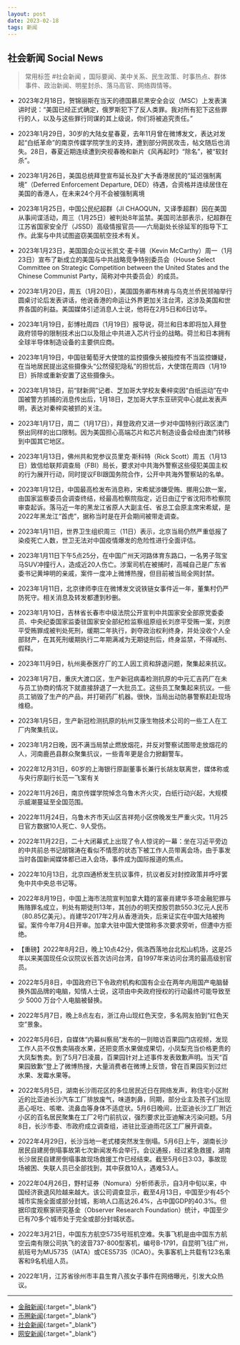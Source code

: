 ```yaml
---
layout: post
date: 2023-02-18
tags: 新闻
---
```


## 社会新闻 Social News
> 常用标签 #社会新闻 ，国际要闻、美中关系、民生政策、时事热点、群体事件、政治新闻、明星封杀、落马高官、网络舆情等。

- 2023年2月18日，贺锦丽斯在当天的德国慕尼黑安全会议（MSC）上发表演讲时说：“美国已经正式确定，俄罗斯犯下了反人类罪。我对所有犯下这些罪行的人，以及与这些罪行同谋的其上级说，你们将被追究责任。”

- 2023年1月29日，30岁的大陆女星春夏，去年11月曾在微博发文，表达对发起“白纸革命”的南京传媒学院学生的支持，遭到部分网民攻击，帖文随后也消失。28日，春夏近期连续遭到央视春晚和新片《风再起时》“除名”，被“软封杀”。

- 2023年1月26日，美国总统拜登宣布延长及扩大予香港居民的“延迟强制离境”（Deferred Enforcement Departure, DED）待遇，合资格并连续居住在美国的香港人，在未来24个月不会被强制离境

- 2023年1月25日，中国公民纪超群（JI CHAOQUN，又译季超群）因在美国从事间谍活动，周三（1月25日）被判处8年监禁。美国司法部表示，纪超群在江苏省国家安全厅（JSSD）高级情报官员——六局副处长徐延军的指导下工作。此案与中共试图盗窃美国航空技术有关。

- 2023年1月23日，美国国会众议长凯文‧麦卡锡（Kevin McCarthy）周一（1月23日）宣布了新成立的美国与中共战略竞争特别委员会（House Select Committee on Strategic Competition between the United States and the Chinese Communist Party，简称对中共委员会）的成员。

- 2023年1月20日，周五（1月20日），美国国务卿布林肯与乌克兰侨民领袖举行圆桌讨论后发表讲话，他说香港的命运让外界更加关注台湾，这涉及美国和世界各国的利益。美国媒体引述消息人士说，他将在2月5日和6日访华。

- 2023年1月19日，彭博社周四（1月19日）报导说，荷兰和日本即将加入拜登政府领导的限制技术出口以及阻止中共进入芯片行业的战略。荷兰和日本拥有全球半导体制造设备的主要供应商。

- 2023年1月19日，中国驻葡萄牙大使馆的监控摄像头被指控有不当监控嫌疑，在当地居民提出这些摄像头“公然侵犯隐私”的担忧后，大使馆在周四（1月19日）拆除或重新安置了这些摄像头。

- 2023年1月18日，前“财新网”记者、芝加哥大学校友秦梓奕因“白纸运动”在中国被警方抓捕的消息传出后，1月18日，芝加哥大学东亚研究中心就此发表声明，表达对秦梓奕被抓的关注。

- 2023年1月17日，周二（1月17日），拜登政府又进一步对中国特别行政区澳门祭出同样的出口限制。因为美国担心高端芯片和芯片制造设备会经由澳门转移到中国其它地区。


- 2023年1月13日，佛州共和党参议员里克‧斯科特（Rick Scott）周五（1月13日）致信给联邦调查局（FBI）局长，要求对中共海外警察这些侵犯美国主权的行为展开行动，同时提议FBI跟国务院合作，公开中共海外警察站的名单。

- 2023年1月12日，中国最高检发布消息称，宋希斌涉嫌受贿、挪用公款一案，由国家监察委员会调查终结，经最高检察院指定，近日由辽宁省沈阳市检察院审查起诉。落马近一年的黑龙江省原人大副主任、省总工会原主席宋希斌，是2022年黑龙江“首虎”，据称当时是在开会期间被带走调查。

- 2023年1月11日，世界卫生组织周三（11日）表示，北京当局仍然严重低报了染疫死亡人数，世卫无法对中国疫情爆发的危险性进行全面评估。

- 2023年1月11日下午5点25分，在中国广州天河路体育东路口，一名男子驾宝马SUV冲撞行人，造成近20人伤亡。涉案司机在被捕时，高喊自己是广东省委书记黄坤明的亲戚，案件一度冲上微博热搜，但目前被当局全网封禁。

- 2023年1月11日，北京律师李庄在微博发文说铁链女事件近一年，董集村仍严防死守。相关消息及转发都遭到秒删。

- 2023年1月10日，吉林省长春市中级法院公开宣判中共国家安全部原党委委员、中央纪委国家监委驻国家安全部纪检监察组原组长刘彦平受贿一案，刘彦平受贿罪成被判处死刑，缓期二年执行，剥夺政治权利终身，并处没收个人全部财产，在其死刑缓期执行二年期满减为无期徒刑后，终身监禁，不得减刑、假释。

- 2023年11月9日，杭州奥泰医疗厂的工人因工资和辞退问题，聚集起来抗议。

- 2023年1月7日，重庆大渡口区，生产新冠病毒检测抗原的中元汇吉药厂在未与员工协商的情况下就直接辞退了一大批员工。这些员工聚集起来抗议。一些员工销毁了生产的产品，并打砸药厂机器。很快，当局出动防暴警察赶赴现场维稳。

- 2023年1月5日，生产新冠检测抗原的杭州艾康生物技术公司的一些工人在工厂内聚集抗议。

- 2023年1月2日晚，因不满当局禁止燃放烟花，并反对警察试图带走放烟花的人，河南鹿邑县群众聚集抗议，一些青年更是合力掀翻警车。

- 2022年12月31日，60岁的上海银行原副董事长兼行长胡友联离世，媒体称或与央行原副行长范一飞案有关

- 2022年11月26日，南京传媒学院悼念乌鲁木齐火灾，白纸行动兴起，大规模示威潮蔓延至全国范围。

- 2022年11月24日，乌鲁木齐市天山区吉祥苑小区傍晚发生严重火灾。11月25日官方数据10人死亡、9人受伤。

- 2022年11月22日，二十大闭幕式上出现了令人惊诧的一幕：坐在习近平旁边的中共前总书记胡锦涛在看似不情愿的状态下被工作人员带离会场，由于事发当时各国新闻媒体都已进入会场，事件成为国际报道的焦点。

- 2022年10月13日，北京四通桥发生抗议事件，抗议者反对封控政策并呼吁罢免中共中央总书记等。

- 2022年8月19日，中国上海市法院宣判加拿大籍的富豪肖建华多项金融犯罪与贿赂罪名成立，判处有期徒刑13年，其创办的明天控股罚款550.3亿元人民币（80.85亿美元）。肖建华2017年2月从香港消失，后来证实在中国大陆被拘留。案件今年7月4日开审。加拿大驻中国大使馆称多次要求旁听，但遭中方拒绝。


- 【重磅】2022年8月2日，晚上10点42分，佩洛西落地台北松山机场，这是25年以来美国现任众议院议长首次访问台湾，自1997年来访问台湾的最高级别官员。

- 2022年5月8日，中国政府已下令政府机构和国有企业在两年内用国产电脑替换外国品牌的电脑，知情人士说，这项由中央政府授权的行动最终可能导致至少 5000 万台个人电脑被替换。

- 2022年5月7日，晚上8点左右，浙江舟山现红色天空，多名网友拍到“红色天空”景象。
- 2022年5月6日，自媒体“内幕纠察局”发布的一则暗访百果园门店视频，发现工作人员不仅售卖隔夜水果，还把变质水果做成果切，小凤梨充当价格更贵的大凤梨售卖。到了5月7日凌晨，百果园针对上述事件发表致歉声明。当天“百果园致歉”登上了微博热搜，大量消费者在微博上反馈，曾在百果园买到过烂水果、发霉水果等。

- 2022年5月5日，湖南长沙雨花区的多位居民近日在网络发声，称住宅小区附近的比亚迪长沙汽车工厂排放废气，味道刺鼻，同期，部分业主及孩子们出现恶心呕吐、咳嗽、流鼻血等身体不适症状。5月6日晚间，比亚迪长沙工厂附近小区的百名居民聚集在工厂2号门前抗议，强烈要求比亚迪解决污染问题。5月8日，长沙市委、市政府成立调查组，进驻比亚迪雨花区工厂展开调查。

- 2022年4月29日，长沙当地一老式楼突然发生倒塌。5月6日上午，湖南长沙居民自建房倒塌事故第七次新闻发布会举行。会议通报，经过紧急救援，湖南长沙居民自建房倒塌事故现场救援工作已经结束。截至5月6日3:03，事故现场被困、失联人员已全部找到，其中获救10人，遇难53人。
- 2022年04月26日，野村证券（Nomura）分析师表示，自3月中旬以来，中国经济衰退风险越来越大。该公司调查显示，截至4月13日，中国至少有45个城市实施全面或部分封城，影响人口高达26.4%，占中国GDP的40.3%。但据印度观察家研究基金（Observer Research Foundation）统计，中国至少已有70多个城市处于完全或部分封城状态。

- 2022年3月21日，中国东方航空5735号班机空难。失事飞机是由中国东方航空云南有限公司执飞的波音737-800型客机，编号B-1791，自昆明飞往广州，航班号为MU5735（IATA）或CES5735（ICAO）。失事客机上共载有123名乘客和9名机组人员。

- 2022年1月，江苏省徐州市丰县生育八孩女子事件在网络曝光，引发大众热议。


----------------------------

- [金融新闻](https://hcntomoon.github.io/%E9%87%91%E8%9E%8D%E6%96%B0%E9%97%BB){:target="_blank"} 
- [币圈新闻](https://hcntomoon.github.io/%E5%B8%81%E5%9C%88%E6%96%B0%E9%97%BB){:target="_blank"} 
- [社会新闻](https://hcntomoon.github.io/%E7%A4%BE%E4%BC%9A%E6%96%B0%E9%97%BB){:target="_blank"} 
- [网安新闻](https://hcntomoon.github.io/%E7%BD%91%E5%AE%89%E6%96%B0%E9%97%BB){:target="_blank"}



